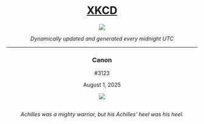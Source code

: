 
<h1 align="center"><a href="https://xkcd.com">XKCD</a></h1>
<div align="center">
    <img src="https://img.shields.io/github/last-commit/ShashashankThakur/XKCD?label=last%20updated" />
</div>

<p align="center"><i>Dynamically updated and generated every midnight UTC</i></p>
<hr>
<div align="center">
    <h3><strong>Canon</strong></h3>
    <p>#3123</p>
    <p>August 1, 2025</p>
    <img src="https://imgs.xkcd.com/comics/canon.png">
    <br></br>
    <p><i>Achilles was a mighty warrior, but his Achilles' heel was his heel.</i></p>
</div>
